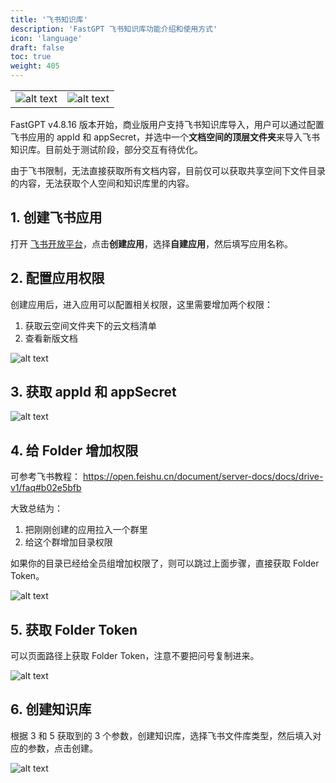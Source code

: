 ```yaml
---
title: '飞书知识库'
description: 'FastGPT 飞书知识库功能介绍和使用方式'
icon: 'language'
draft: false
toc: true
weight: 405
---
```


| | |
| --- | --- |
| ![alt text](/imgs/image-39.png) | ![alt text](/imgs/image-40.png) |

FastGPT v4.8.16 版本开始，商业版用户支持飞书知识库导入，用户可以通过配置飞书应用的 appId 和 appSecret，并选中一个**文档空间的顶层文件夹**来导入飞书知识库。目前处于测试阶段，部分交互有待优化。

由于飞书限制，无法直接获取所有文档内容，目前仅可以获取共享空间下文件目录的内容，无法获取个人空间和知识库里的内容。


## 1. 创建飞书应用

打开 [飞书开放平台](https://open.feishu.cn/?lang=zh-CN)，点击**创建应用**，选择**自建应用**，然后填写应用名称。

## 2. 配置应用权限

创建应用后，进入应用可以配置相关权限，这里需要增加两个权限：

1. 获取云空间文件夹下的云文档清单
2. 查看新版文档

![alt text](/imgs/image-41.png)

## 3. 获取 appId 和 appSecret

![alt text](/imgs/image-42.png)

## 4. 给 Folder 增加权限

可参考飞书教程： https://open.feishu.cn/document/server-docs/docs/drive-v1/faq#b02e5bfb

大致总结为：

1. 把刚刚创建的应用拉入一个群里
2. 给这个群增加目录权限

如果你的目录已经给全员组增加权限了，则可以跳过上面步骤，直接获取 Folder Token。

![alt text](/imgs/image-43.png)

## 5. 获取 Folder Token

可以页面路径上获取 Folder Token，注意不要把问号复制进来。

![alt text](/imgs/image-44.png)

## 6. 创建知识库

根据 3 和 5 获取到的 3 个参数，创建知识库，选择飞书文件库类型，然后填入对应的参数，点击创建。

![alt text](/imgs/image-39.png)